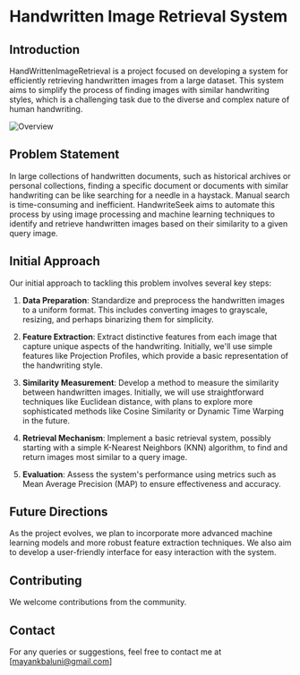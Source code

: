 # Handwritten Image Retrieval System

## Introduction
HandWrittenImageRetrieval is a project focused on developing a system for efficiently retrieving handwritten images from a large dataset. This system aims to simplify the process of finding images with similar handwriting styles, which is a challenging task due to the diverse and complex nature of human handwriting.

![Overview](https://github.com/mayankbaluni/HandWrittenImageRetrieval/blob/main/bann.png)


## Problem Statement
In large collections of handwritten documents, such as historical archives or personal collections, finding a specific document or documents with similar handwriting can be like searching for a needle in a haystack. Manual search is time-consuming and inefficient. HandwriteSeek aims to automate this process by using image processing and machine learning techniques to identify and retrieve handwritten images based on their similarity to a given query image.

## Initial Approach
Our initial approach to tackling this problem involves several key steps:

1. **Data Preparation**: Standardize and preprocess the handwritten images to a uniform format. This includes converting images to grayscale, resizing, and perhaps binarizing them for simplicity.

2. **Feature Extraction**: Extract distinctive features from each image that capture unique aspects of the handwriting. Initially, we'll use simple features like Projection Profiles, which provide a basic representation of the handwriting style.

3. **Similarity Measurement**: Develop a method to measure the similarity between handwritten images. Initially, we will use straightforward techniques like Euclidean distance, with plans to explore more sophisticated methods like Cosine Similarity or Dynamic Time Warping in the future.

4. **Retrieval Mechanism**: Implement a basic retrieval system, possibly starting with a simple K-Nearest Neighbors (KNN) algorithm, to find and return images most similar to a query image.

5. **Evaluation**: Assess the system's performance using metrics such as Mean Average Precision (MAP) to ensure effectiveness and accuracy.

## Future Directions
As the project evolves, we plan to incorporate more advanced machine learning models and more robust feature extraction techniques. We also aim to develop a user-friendly interface for easy interaction with the system.

## Contributing
We welcome contributions from the community.


## Contact
For any queries or suggestions, feel free to contact me at [mayankbaluni@gmail.com]

